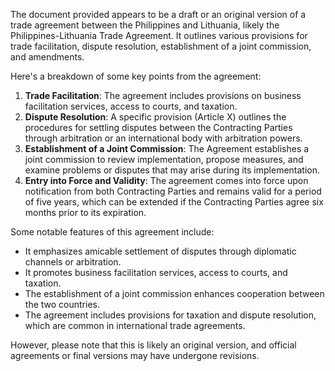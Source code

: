 The document provided appears to be a draft or an original version of a trade agreement between the Philippines and Lithuania, likely the Philippines-Lithuania Trade Agreement. It outlines various provisions for trade facilitation, dispute resolution, establishment of a joint commission, and amendments.

Here's a breakdown of some key points from the agreement:

1. **Trade Facilitation**: The agreement includes provisions on business facilitation services, access to courts, and taxation.
2. **Dispute Resolution**: A specific provision (Article X) outlines the procedures for settling disputes between the Contracting Parties through arbitration or an international body with arbitration powers.
3. **Establishment of a Joint Commission**: The Agreement establishes a joint commission to review implementation, propose measures, and examine problems or disputes that may arise during its implementation.
4. **Entry into Force and Validity**: The agreement comes into force upon notification from both Contracting Parties and remains valid for a period of five years, which can be extended if the Contracting Parties agree six months prior to its expiration.

Some notable features of this agreement include:

* It emphasizes amicable settlement of disputes through diplomatic channels or arbitration.
* It promotes business facilitation services, access to courts, and taxation.
* The establishment of a joint commission enhances cooperation between the two countries.
* The agreement includes provisions for taxation and dispute resolution, which are common in international trade agreements.

However, please note that this is likely an original version, and official agreements or final versions may have undergone revisions.